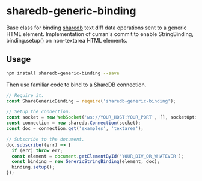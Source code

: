 # sharedb-generic-binding
Base class for binding [sharedb](https://github.com/share/sharedb) text diff data operations sent to a generic HTML element.
Implementation of curran's commit to enable StringBinding, binding.setup() on non-textarea HTML elements.

## Usage

```bash
npm install sharedb-generic-binding --save
```

Then use familiar code to bind to a ShareDB connection.

```js
// Require it.
const ShareGenericBinding = require('sharedb-generic-binding');

// Setup the connection.
const socket = new WebSocket('ws://YOUR_HOST:YOUR_PORT', [], socketOptions);
const connection = new sharedb.Connection(socket);
const doc = connection.get('examples', 'textarea');

// Subscribe to the document.
doc.subscribe((err) => {
  if (err) throw err;
  const element = document.getElementById('YOUR_DIV_OR_WHATEVER');
  const binding = new GenericStringBinding(element, doc);
  binding.setup();
});
```
